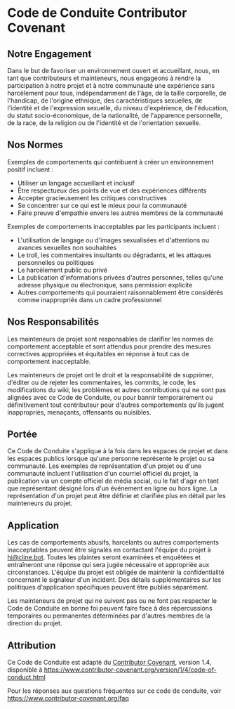 # Code de Conduite Contributor Covenant

## Notre Engagement

Dans le but de favoriser un environnement ouvert et accueillant, nous, en tant que contributeurs et mainteneurs, nous engageons à rendre la participation à notre projet et à notre communauté une expérience sans harcèlement pour tous, indépendamment de l'âge, de la taille corporelle, de l'handicap, de l'origine ethnique, des caractéristiques sexuelles, de l'identité et de l'expression sexuelle, du niveau d'expérience, de l'éducation, du statut socio-économique, de la nationalité, de l'apparence personnelle, de la race, de la religion ou de l'identité et de l'orientation sexuelle.

## Nos Normes

Exemples de comportements qui contribuent à créer un environnement positif incluent :

-   Utiliser un langage accueillant et inclusif
-   Être respectueux des points de vue et des expériences différents
-   Accepter gracieusement les critiques constructives
-   Se concentrer sur ce qui est le mieux pour la communauté
-   Faire preuve d'empathie envers les autres membres de la communauté

Exemples de comportements inacceptables par les participants incluent :

-   L'utilisation de langage ou d'images sexualisées et d'attentions ou avances sexuelles non souhaitées
-   Le troll, les commentaires insultants ou dégradants, et les attaques personnelles ou politiques
-   Le harcèlement public ou privé
-   La publication d'informations privées d'autres personnes, telles qu'une adresse physique ou électronique, sans permission explicite
-   Autres comportements qui pourraient raisonnablement être considérés comme inappropriés dans un cadre professionnel

## Nos Responsabilités

Les mainteneurs de projet sont responsables de clarifier les normes de comportement acceptable et sont attendus pour prendre des mesures correctives appropriées et équitables en réponse à tout cas de comportement inacceptable.

Les mainteneurs de projet ont le droit et la responsabilité de supprimer, d'éditer ou de rejeter les commentaires, les commits, le code, les modifications du wiki, les problèmes et autres contributions qui ne sont pas alignées avec ce Code de Conduite, ou pour bannir temporairement ou définitivement tout contributeur pour d'autres comportements qu'ils jugent inappropriés, menaçants, offensants ou nuisibles.

## Portée

Ce Code de Conduite s'applique à la fois dans les espaces de projet et dans les espaces publics lorsque qu'une personne représente le projet ou sa communauté. Les exemples de représentation d'un projet ou d'une communauté incluent l'utilisation d'un courriel officiel du projet, la publication via un compte officiel de média social, ou le fait d'agir en tant que représentant désigné lors d'un événement en ligne ou hors ligne. La représentation d'un projet peut être définie et clarifiée plus en détail par les mainteneurs du projet.

## Application

Les cas de comportements abusifs, harcelants ou autres comportements inacceptables peuvent être signalés en contactant l'équipe du projet à hi@cline.bot. Toutes les plaintes seront examinées et enquêtées et entraîneront une réponse qui sera jugée nécessaire et appropriée aux circonstances. L'équipe du projet est obligée de maintenir la confidentialité concernant le signaleur d'un incident. Des détails supplémentaires sur les politiques d'application spécifiques peuvent être publiés séparément.

Les mainteneurs de projet qui ne suivent pas ou ne font pas respecter le Code de Conduite en bonne foi peuvent faire face à des répercussions temporaires ou permanentes déterminées par d'autres membres de la direction du projet.

## Attribution

Ce Code de Conduite est adapté du [Contributor Covenant][homepage], version 1.4,
disponible à https://www.contributor-covenant.org/version/1/4/code-of-conduct.html

[homepage]: https://www.contributor-covenant.org

Pour les réponses aux questions fréquentes sur ce code de conduite, voir
https://www.contributor-covenant.org/faq
